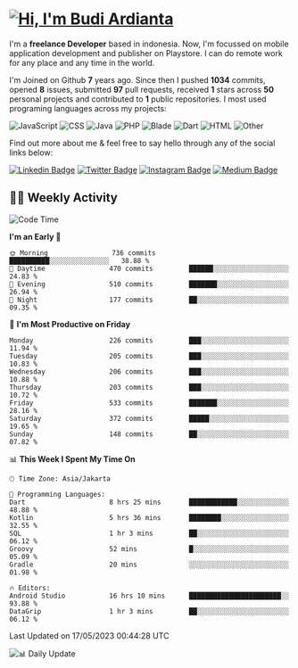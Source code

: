 # [![Hi, I'm Budi Ardianta](https://readme-typing-svg.herokuapp.com?size=24&vCenter=true&lines=%F0%9F%91%8B+Hi%2C+I'm+Budi+Ardianta+;%F0%9F%92%BB+Android+And+Web+Developer+)](https://git.io/typing-svg)

I'm a **freelance Developer** based in indonesia. Now, I'm focussed on mobile application development and publisher on Playstore. I can do remote work for any place and any time in the world.

I'm Joined on Github **7** years ago. Since then I pushed **1034** commits, opened **8** issues, submitted **97** pull requests, received **1** stars across **50** personal projects and contributed to **1** public repositories.
I most used programing languages across my projects:

![JavaScript](https://img.shields.io/badge/-JavaScript-%23f1e05a?style=flat&logo=JavaScript&logoColor=white)
![CSS](https://img.shields.io/badge/-CSS-%23563d7c?style=flat&logo=CSS&logoColor=white)
![Java](https://img.shields.io/badge/-Java-%23b07219?style=flat&logo=Java&logoColor=white)
![PHP](https://img.shields.io/badge/-PHP-%234F5D95?style=flat&logo=PHP&logoColor=white)
![Blade](https://img.shields.io/badge/-Blade-%23f7523f?style=flat&logo=Blade&logoColor=white)
![Dart](https://img.shields.io/badge/-Dart-%2300B4AB?style=flat&logo=Dart&logoColor=white)
![HTML](https://img.shields.io/badge/-HTML-%23e34c26?style=flat&logo=HTML&logoColor=white)
![Other](https://img.shields.io/badge/-Other-%23ededed?style=flat&logo=Other&logoColor=white)

Find out more about me & feel free to say hello through any of the social links below:

[![Linkedin Badge](https://img.shields.io/badge/-budiardianata-blue?style=flat&logo=Linkedin&logoColor=white&link=https://www.linkedin.com/in/budiardianata/)](https://www.linkedin.com/in/budiardianata/)
[![Twitter Badge](https://img.shields.io/badge/-budiardianata-%231DA1F2.svg?style=flat&logo=twitter&logoColor=white&link=https://www.twitter.com/budiardianata)](https://www.linkedin.com/in/budiardianata/)
[![Instagram Badge](https://img.shields.io/badge/-budiardianata-purple?style=flat&logo=instagram&logoColor=white&link=https://instagram.com/budiardianata/)](https://instagram.com/budiardianata)
[![Medium Badge](https://img.shields.io/badge/-@budiardianata-%2312100E.svg?style=flat&logo=Medium&logoColor=white&link=https://medium.com/@budiardianata/)](https://medium.com/@budiardianata)

## 👨‍💻 Weekly Activity
<!--START_SECTION:waka-->
![Code Time](http://img.shields.io/badge/Code%20Time-1%2C702%20hrs%201%20min-blue)

**I'm an Early 🐤** 

```text
🌞 Morning                736 commits         ██████████░░░░░░░░░░░░░░░   38.88 % 
🌆 Daytime                470 commits         ██████░░░░░░░░░░░░░░░░░░░   24.83 % 
🌃 Evening                510 commits         ███████░░░░░░░░░░░░░░░░░░   26.94 % 
🌙 Night                  177 commits         ██░░░░░░░░░░░░░░░░░░░░░░░   09.35 % 
```
📅 **I'm Most Productive on Friday** 

```text
Monday                   226 commits         ███░░░░░░░░░░░░░░░░░░░░░░   11.94 % 
Tuesday                  205 commits         ███░░░░░░░░░░░░░░░░░░░░░░   10.83 % 
Wednesday                206 commits         ███░░░░░░░░░░░░░░░░░░░░░░   10.88 % 
Thursday                 203 commits         ███░░░░░░░░░░░░░░░░░░░░░░   10.72 % 
Friday                   533 commits         ███████░░░░░░░░░░░░░░░░░░   28.16 % 
Saturday                 372 commits         █████░░░░░░░░░░░░░░░░░░░░   19.65 % 
Sunday                   148 commits         ██░░░░░░░░░░░░░░░░░░░░░░░   07.82 % 
```


📊 **This Week I Spent My Time On** 

```text
🕑︎ Time Zone: Asia/Jakarta

💬 Programming Languages: 
Dart                     8 hrs 25 mins       ████████████░░░░░░░░░░░░░   48.88 % 
Kotlin                   5 hrs 36 mins       ████████░░░░░░░░░░░░░░░░░   32.55 % 
SQL                      1 hr 3 mins         ██░░░░░░░░░░░░░░░░░░░░░░░   06.12 % 
Groovy                   52 mins             █░░░░░░░░░░░░░░░░░░░░░░░░   05.09 % 
Gradle                   20 mins             ░░░░░░░░░░░░░░░░░░░░░░░░░   01.98 % 

🔥 Editors: 
Android Studio           16 hrs 10 mins      ███████████████████████░░   93.88 % 
DataGrip                 1 hr 3 mins         ██░░░░░░░░░░░░░░░░░░░░░░░   06.12 % 
```


 Last Updated on 17/05/2023 00:44:28 UTC
<!--END_SECTION:waka-->

![📊 Daily Update](https://github.com/budiardianata/budiardianata/actions/workflows/update-activity.yml/badge.svg)
